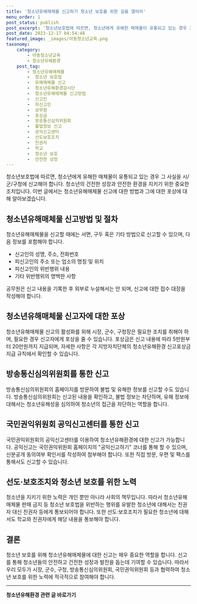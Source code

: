 ```yaml
---
title: '청소년유해매체물 신고하기 청소년 보호를 위한 길을 열어라'
menu_order: 1
post_status: publish
post_excerpt: '청소년보호법에 따르면, 청소년에게 유해한 매체물이 유통되고 있는 경우 그 사실을 시 군 구청에 신고해야 합니다. 청소년의 건전한 성장과 안전한 환경을 지키기 위한 중요한 조치입니다. 이번 글에서는 청소년유해매체물 신고에 대한 방법과 그에 대한 포상에 대해 알아보겠습니다.'
post_date: 2023-12-17 04:54:48
featured_image: _images/아동청소년교육.png
taxonomy:
    category:
        - 아동청소년교육
        - 청소년유해환경
    post_tag:
        - 청소년유해매체물
        -  청소년 보호법
        -  유해매체물 신고
        -  청소년유해환경감시단
        -  청소년유해매체물 신고방법
        -  신고인
        -  피신고인
        -  공무원
        -  포상금
        -  방송통신심의위원회
        -  불법정보 신고
        -  공익신고센터
        -  선도보호조치
        -  친권자
        -  학교
        -  청소년 보호
        -  안전한 성장
---
```



청소년보호법에 따르면, 청소년에게 유해한 매체물이 유통되고 있는 경우 그 사실을 시/군/구청에 신고해야 합니다. 청소년의 건전한 성장과 안전한 환경을 지키기 위한 중요한 조치입니다. 이번 글에서는 청소년유해매체물 신고에 대한 방법과 그에 대한 포상에 대해 알아보겠습니다.

## 청소년유해매체물 신고방법 및 절차

청소년유해매체물을 신고할 때에는 서면, 구두 혹은 기타 방법으로 신고할 수 있으며, 다음 정보를 포함해야 합니다.
- 신고인의 성명, 주소, 전화번호
- 피신고인의 주소 또는 업소의 명칭 및 위치
- 피신고인의 위반행위 내용
- 기타 위반행위의 명백한 사항

공무원은 신고 내용을 기록한 후 외부로 누설해서는 안 되며, 신고에 대한 접수 대장을 작성해야 합니다.

## 청소년유해매체물 신고자에 대한 포상

청소년유해매체물 신고의 활성화를 위해 시장, 군수, 구청장은 필요한 조치를 취해야 하며, 필요한 경우 신고자에게 포상을 줄 수 있습니다. 포상금은 신고 내용에 따라 5만원부터 20만원까지 지급되며, 자세한 사항은 각 지방자치단체의 청소년유해환경 신고포상금 지급 규칙에서 확인할 수 있습니다.

## 방송통신심의위원회를 통한 신고

방송통신심의위원회의 홈페이지를 방문하여 불법 및 유해한 정보를 신고할 수도 있습니다. 방송통신심의위원회는 신고된 내용을 확인하고, 불법 정보는 차단하며, 유해 정보에 대해서는 청소년유해성을 심의하여 청소년의 접근을 차단하는 역할을 합니다.

## 국민권익위원회 공익신고센터를 통한 신고

국민권익위원회의 공익신고센터를 이용하여 청소년유해환경에 대한 신고가 가능합니다. 공익신고는 국민권익위원회 홈페이지의 "공익신고하기" 코너를 통해 할 수 있으며, 신분공개 동의여부 확인서를 작성하여 첨부해야 합니다. 또한 직접 방문, 우편 및 팩스를 통해서도 신고할 수 있습니다. 

## 선도·보호조치와 청소년 보호를 위한 노력

청소년을 지키기 위한 노력은 개인 뿐만 아니라 사회의 책무입니다. 따라서 청소년유해매체물 판매 금지 등 청소년 보호법을 위반하는 행위를 유발한 청소년에 대해서는 친권자 대신 친권자 등에게 통보되어야 합니다. 또한 선도·보호조치가 필요한 청소년에 대해서도 학교와 친권자에게 해당 내용을 통보해야 합니다.

## 결론

청소년 보호를 위해 청소년유해매체물에 대한 신고는 매우 중요한 역할을 합니다. 신고를 통해 청소년들의 안전하고 건전한 성장과 발전을 돕는데 기여할 수 있습니다. 따라서 우리 모두가 시장, 군수, 구청, 방송통신심의위원회, 국민권익위원회 등과 협력하여 청소년 보호를 위한 노력에 적극적으로 참여해야 합니다.
<!-- wp:separator -->
<hr class="wp-block-separator has-alpha-channel-opacity"/>
<!-- /wp:separator -->

<!-- wp:group {"backgroundColor":"base","layout":{"type":"constrained"}} -->
<div class="wp-block-group has-base-background-color has-background"><!-- wp:paragraph {"align":"center","fontSize":"medium"} -->
<p class="has-text-align-center has-large-font-size"><strong>청소년유해환경 관련 글 바로가기</strong></p>
<!-- /wp:paragraph -->


<!-- wp:latest-posts
{"categories":[{"id":34708,"count":19,"description":"","link":"https://uknowlaw.com/category/%ec%b2%ad%ec%86%8c%eb%85%84%ec%9c%a0%ed%95%b4%ed%99%98%ea%b2%bd/","name":"청소년유해환경","slug":"청소년유해환경","taxonomy":"category","parent":0,"meta":[],"_links":{"self":[{"href":"https://uknowlaw.com/wp-json/wp/v2/categories/34708"}],"collection":[{"href":"https://uknowlaw.com/wp-json/wp/v2/categories"}],"about":[{"href":"https://uknowlaw.com/wp-json/wp/v2/taxonomies/category"}],"wp:post_type":[{"href":"https://uknowlaw.com/wp-json/wp/v2/posts?categories=34708"}],"curies":[{"name":"wp","href":"https://api.w.org/{rel}","templated":true}]}}],"postsToShow":100,"excerptLength":28,"postLayout":"grid","columns":2,"featuredImageAlign":"left","featuredImageSizeSlug":"large","fontSize":"small"} /--></div>
<!-- /wp:group -->